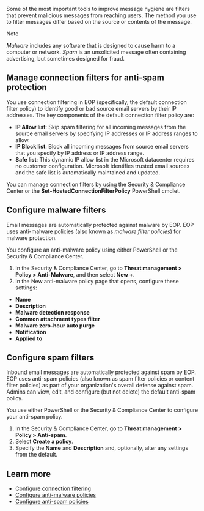 Some of the most important tools to improve message hygiene are filters that prevent malicious messages from reaching users. The method you use to filter messages differ based on the source or contents of the message.

>[!NOTE]
> *Malware* includes any software that is designed to cause harm to a computer or network. *Spam* is an unsolicited message often containing advertising, but sometimes designed for fraud.

## Manage connection filters for anti-spam protection
You use connection filtering in EOP (specifically, the default connection filter policy) to identify good or bad source email servers by their IP addresses. The key components of the default connection filter policy are:

- **IP Allow list**: Skip spam filtering for all incoming messages from the source email servers by specifying IP addresses or IP address ranges to allow.
- **IP Block list**: Block all incoming messages from source email servers that you specify by IP address or IP address range.
- **Safe list**: This dynamic IP allow list in the Microsoft datacenter requires no customer configuration. Microsoft identifies trusted email sources and the safe list is automatically maintained and updated. 

You can manage connection filters by using the Security & Compliance Center or the **Set-HostedConnectionFilterPolicy** PowerShell cmdlet.

## Configure malware filters
Email messages are automatically protected against malware by EOP. EOP uses anti-malware policies (also known as *malware filter policies*) for malware protection.

You configure an anti-malware policy using either PowerShell or the Security & Compliance Center.

1.	In the Security & Compliance Center, go to **Threat management > Policy > Anti-Malware**, and then select **New +**.
2.	In the New anti-malware policy page that opens, configure these settings:
   - **Name**
   - **Description**
   - **Malware detection response**
   - **Common attachment types filter**
   - **Malware zero-hour auto purge**
   - **Notification**
   - **Applied to**

## Configure spam filters
Inbound email messages are automatically protected against spam by EOP. EOP uses anti-spam policies (also known as spam filter policies or content filter policies) as part of your organization's overall defense against spam. Admins can view, edit, and configure (but not delete) the default anti-spam policy.

You use either PowerShell or the Security & Compliance Center to configure your anti-spam policy.

1. In the Security & Compliance Center, go to **Threat management > Policy > Anti-spam**. 
2. Select **Create a policy**.
3. Specify the **Name** and **Description** and, optionally, alter any settings from the default.

## Learn more

- [Configure connection filtering](/microsoft-365/security/office-365-security/configure-the-connection-filter-policy?azure-portal=true)
- [Configure anti-malware policies](/microsoft-365/security/office-365-security/configure-anti-malware-policies?azure-portal=true)
- [Configure anti-spam policies](/microsoft-365/security/office-365-security/configure-your-spam-filter-policies?azure-portal=true)